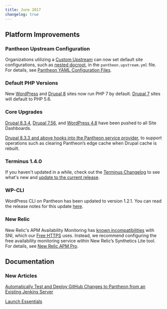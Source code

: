 ```yaml
---
title: June 2017
changelog: true
---
```


## Platform Improvements
### Pantheon Upstream Configuration
Organizations utilizing a [Custom Upstream](/docs/custom-upstream/) can now set default site configurations, such as [nested docroot](/docs/nested-docroot/), in the `pantheon.upstream.yml` file. For details, see [Pantheon YAML Configuration Files](/docs/pantheon-yml/).

### Default PHP Versions
New [WordPress](https://github.com/pantheon-systems/WordPress/pull/123) and [Drupal 8](https://github.com/pantheon-systems/drops-8/pull/189) sites now run PHP 7 by default. [Drupal 7](https://github.com/pantheon-systems/drops-7/pull/107) sites will default to PHP 5.6.

### Core Upgrades
[Drupal 8.3.4](https://www.drupal.org/project/drupal/releases/8.3.4), [Drupal 7.56](https://www.drupal.org/project/drupal/releases/7.56), and [WordPress 4.8](https://wordpress.org/news/2017/06/evans/) have been pushed to all Site Dashboards.

[Drupal 8.3.3 and above hooks into the Pantheon service provider](https://github.com/pantheon-systems/drops-8/pull/186), to support operations such as clearing Pantheon’s edge cache when Drupal cache is rebuilt.

### Terminus 1.4.0
If you haven't updated in a while, check out the <a data-proofer-ignore href="/docs/terminus/updates/#changelog">Terminus Changelog</a> to see what's new and <a data-proofer-ignore href="/docs/terminus/updates/#update-to-the-current-release-">update to the current release</a>.

### WP-CLI
WordPress CLI on Pantheon has been updated to version 1.2.1. You can read the release notes for this update [here](https://make.wordpress.org/cli/2017/06/06/version-1-2-1-released/).

### New Relic
New Relic's APM Availability Monitoring has [known incompatibilities](/docs/new-relic/#apm-availability-monitoring) with SNI, which our [Free HTTPS](/docs/https/) uses. Instead, we recommend configuring the free availability monitoring service within New Relic’s Synthetics Lite tool. For details, see [New Relic APM Pro](/docs/new-relic/#configure-ping-monitors-for-availability).

## Documentation

### New Articles
[Automatically Test and Deploy GitHub Changes to Pantheon from an Existing Jenkins Server](/docs/guides/jenkins/)

[Launch Essentials](/docs/guides/launch/)
